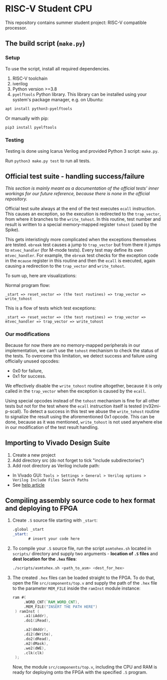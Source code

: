 # RISC-V Student CPU
This repository contains summer student project: RISC-V compatible processor.

## The build script (`make.py`)

### Setup
To use the script, install all required dependencies.

1. RISC-V toolchain
2. iverilog
3. Python version >=3.8
4. `pyelftools` Python library. This library can be installed using your system's package manager, e.g. on Ubuntu:

```sh
apt install python3-pyelftools
```

Or manually with pip:
```sh
pip3 install pyelftools
```

### Testing
Testing is done using Icarus Verilog and provided Python 3 script: `make.py`.

Run `python3 make.py test` to run all tests.

## Official test suite - handling success/failure
*This section is mainly meant as a documentation of the official tests' inner workings for our future reference, because there is none in the official repository.*

Official test suite always at the end of the test executes `ecall` instruction. This causes an exception, so the execution is redirected to the `trap_vector`, from where it branches to the `write_tohost`. In this routine, test number and result is written to a special memory-mapped register `tohost` (used by the Spike).

This gets interistingly more complicated when the exceptions themselves are tested. `ebreak` test causes a jump to `trap_vector` but from there it jumps to `mtvec_handler` (for M-mode tests). Every test may define its own `mtvec_handler`. For example, the `ebreak` test checks for the exception code in the `mcause` register in this routine and then the `ecall` is executed, again causing a redirection to the `trap_vector` and `write_tohost`.

To sum up, here are visualizations:

Normal program flow:
```
_start => reset_vector => (the test routines) => trap_vector => write_tohost
```

This is a flow of tests which test exceptions:
```
_start => reset_vector => (the test routines) => trap_vector => mtvec_handler => trap_vector => write_tohost
```

### Our modifications
Because for now there are no memory-mapped peripherals in our implementation, we can't use the `tohost` mechanism to check the status of the tests. To overcome this limitation, we detect success and failure using officially unused opcodes:
- 0x0 for failure,
- 0x1 for success.

We effectively disable the `write_tohost` routine altogether, because it is only called in the `trap_vector` when the exception is caused by the `ecall`. 

Using special opcodes instead of the `tohost` mechanism is fine for all other tests but not for the test where the `ecall` instruction itself is tested (rv32mi-p-scall). To detect a success in this test we abuse the `write_tohost` routine to signalize the result using the aforementioned 0x1 opcode. This can be done, because as it was mentioned, `write_tohost` is not used anywhere else in our modification of the test result handling.

## Importing to Vivado Design Suite
1. Create a new project
2. Add directory src (do not forget to tick "include subdirectories")
3. Add root directory as Verilog include path:
  - In Vivado GUI: `Tools > Settings > General > Verilog options > Verilog Include Files Search Paths`
  - See [help article](https://support.xilinx.com/s/article/54006?language=en_US)

## Compiling assembly source code to hex format and deploying to FPGA
1. Create `.S` source file starting with `_start`:
   ```asm
   .global _start
   _start:
          # insert your code here
   ```
2. To compile your `.S` source file, run the script `asmtohex.sh` located in `scripts/` directory and supply two arguments - **location of `.S` files** and **dest location for the `.hex` files**:
   ```sh
   ./scripts/asmtohex.sh <path_to_asm> <dest_for_hex>
   ```
3. The created `.hex` files can be loaded straight to the FPGA. To do that, open the file `src/components/top.v` and supply the path of the `.hex` file to the parameter `MEM_FILE` inside the `ramInst` module instance:
   ```verilog
   ram #(
        .WORD_CNT(`RAM_WORD_CNT),
        .MEM_FILE("INSERT THE PATH HERE")
    ) ramInst (
        .a1(iAddr),
        .do1(iRead),

        .a2(dAddr),
        .di2(dWrite),
        .do2(dRead),
        .m2(dMask),
        .we2(dWE),
        .clk(clk)
    );
   ```
   Now, the module `src/components/top.v`, including the CPU and RAM is ready for deploying onto the FPGA with the specified `.S` program.